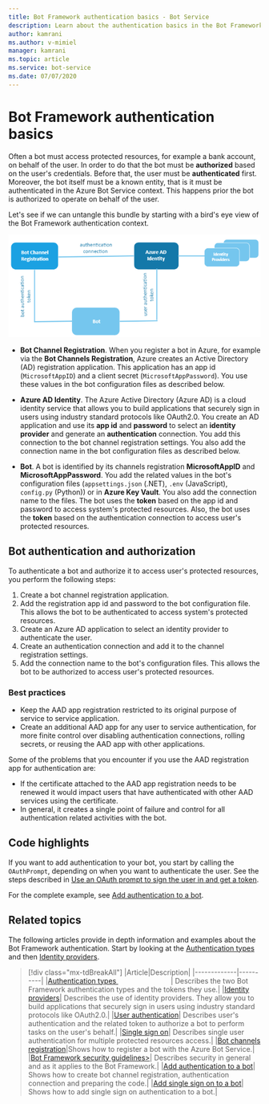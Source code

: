 ```yaml
---
title: Bot Framework authentication basics - Bot Service
description: Learn about the authentication basics in the Bot Framework.
author: kamrani
ms.author: v-mimiel
manager: kamrani
ms.topic: article
ms.service: bot-service
ms.date: 07/07/2020
---
```


# Bot Framework authentication basics

Often a bot must access protected resources, for example a bank account, on behalf of the user. In order to do that the bot must be **authorized** based on the user's credentials. Before that, the user must be **authenticated** first.
Moreover, the bot itself must be a known entity, that is it must be authenticated in the Azure Bot Service context. This happens prior the bot is authorized to operate on behalf of the user.

Let's see if we can untangle this bundle by starting with a bird's eye view of the Bot Framework authentication context.

![bot authentication context.](./media/concept-bot-authentication\bot-auth-context.PNG)

- **Bot Channel Registration**. When you register a bot in Azure, for example via the **Bot Channels Registration**, Azure creates an Active Directory (AD) registration application. This application has an app id (`MicrosoftAppID`) and a client secret (`MicrosoftAppPassword`). You use these values in the bot configuration files as described below.

- **Azure AD Identity**. The Azure Active Directory (Azure AD) is a cloud identity service that allows you to build applications that securely sign in users using industry standard protocols like OAuth2.0. You create an AD application and use its **app id** and **password** to select an **identity provider** and generate an **authentication** connection. You add this connection to the bot channel registration settings. You also add the connection name in the bot configuration files as described below.

- **Bot**. A bot is identified by its channels registration **MicrosoftAppID** and **MicrosoftAppPassword**. You add the related values in the bot's configuration files (`appsettings.json` (.NET), `.env` (JavaScript), `config.py` (Python)) or in **Azure Key Vault**. You also add the connection name to the files.
The bot uses the **token** based on the app id and password to access system's protected resources. Also, the bot uses the **token** based on the authentication connection to access user's protected resources.

## Bot authentication and authorization

To authenticate a bot and authorize it to access user's protected resources, you perform the following steps:

1. Create a bot channel registration application.
1. Add the registration app id and password to the bot configuration file. This allows the bot to be authenticated to access system's protected resources.
1. Create an Azure AD application to select an identity provider to authenticate the user.
1. Create an authentication connection and add it to the channel registration settings.
1. Add the connection name to the bot's configuration files. This allows the bot to be authorized to access user's protected resources.

### Best practices

- Keep the AAD app registration restricted to its original purpose of service to service application.
- Create an additional AAD app for any user to service authentication, for more finite control over disabling authentication connections, rolling secrets, or reusing the AAD app with other applications.

Some of the problems that you encounter if you use the AAD registration app for authentication are:

- If the certificate attached to the AAD app registration needs to be renewed it would impact users that have authenticated with other AAD services using the certificate.
- In general, it creates a single point of failure and control for all authentication related activities with the bot.

## Code highlights

If you want to add authentication to your bot, you start by calling the `OAuthPrompt`, depending on when you want to authenticate the user.
See the steps described in [Use an OAuth prompt to sign the user in and get a token](bot-builder-authentication.md#use-an-oauth-prompt-to-sign-the-user-in-and-get-a-token).

For the complete example, see [Add authentication to a bot](bot-builder-authentication.md).

## Related topics

The following articles provide in depth information and examples about the Bot Framework authentication. Start by looking at the [Authentication types](bot-builder-concept-authentication-types.md) and then [Identity providers](bot-builder-concept-identity-providers.md).

> [!div class="mx-tdBreakAll"]
> |Article|Description|
> |-------------|----------|
> |[Authentication types <img width=105px/>](bot-builder-concept-authentication-types.md)| Describes the two Bot Framework authentication types and the tokens they use.|
> |[Identity providers](bot-builder-concept-identity-providers.md)| Describes the use of identity providers. They allow you to build applications that securely sign in users using industry standard protocols like OAuth2.0.|
> |[User authentication](bot-builder-concept-authentication.md)| Describes user's authentication and the related token to authorize a bot to perform tasks on the user's behalf.|
> |[Single sign on](bot-builder-concept-sso.md)| Describes single user authentication for multiple protected resources access.|
> |[Bot channels registration](../bot-service-quickstart-registration.md)|Shows how to register a bot with the Azure Bot Service.|
> |[Bot Framework security guidelines>](bot-builder-security-guidelines.md)| Describes security in general and as it applies to the Bot Framework.|
> |[Add authentication to a bot](bot-builder-authentication.md)| Shows how to create bot channel registration, authentication connection and preparing the code.|
> |[Add single sign on to a bot](bot-builder-authentication-sso.md)| Shows how to add single sign on authentication to a bot.|
